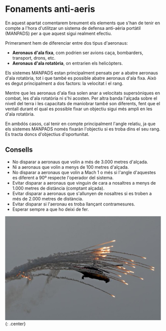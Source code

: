 # Fonaments anti-aeris

En aquest apartat comentarem breument els elements que s'han de tenir en compte a l'hora d'utilitzar un sistema de defensa anti-aèria portàtil (MANPADS) per a que aquest sigui realment efectiu.

Primerament hem de diferenciar entre dos tipus d'aeronaus:

* **Aeronaus d'ala fixa**, com podrien ser avions caça, bombarders, transport, drons, etc.
* **Aeronaus d'ala rotatòria**, on entrarien els helicòpters.

Els sistemes MANPADS estan principalment pensats per a abatre aeronaus d'ala rotatòria, tot i que també es possible abatre aeronaus d'ala fixa. Això es degut principalment a dos factors: la velocitat i el rang.

Mentre que les aeronaus d'ala fixa solen anar a velocitats supersòniques en combat, les d'ala rotatòria ni s'hi acosten. Per altra banda l'alçada sobre el nivell del terra i les capacitats de maniobrar també son diferents, fent que el ventall durant el qual es possible fixar un objectiu sigui més ampli en les d'ala rotatòria.

En ambdós casos, cal tenir en compte principalment l'angle relatiu, ja que els sistemes MANPADS només fixaràn l'objectiu si es troba dins el seu rang. Es tracta doncs d'objectius d'oportunitat.

## Consells

* No disparar a aeronaus que volin a més de 3.000 metres d'alçada.
* Ni a aeronaus que volin a menys de 100 metres d'alçada.
* No disparar a aeronaus que volin a Mach 1 o més si l'angle d'aquestes es diferent a 90º respecte l'operador del sistema.
* Evitar disparar a aeronaus que vinguin de cara a nosaltres a menys de 1.000 metres de distància (comptant alçada).
* Evitar disparar a aeronaus que s'allunyen de nosaltres si es troben a més de 2.000 metres de distància.
* Evitar disparar si l'aeronau es troba llançant contramesures.
* Esperar sempre a que ho deixi de fer.

![image](../_imatges/contremesures.jpg){: .center}
